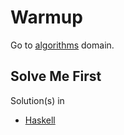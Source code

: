 # Warmup
Go to [algorithms](../../algorithms) domain.

## Solve Me First
Solution(s) in
- [Haskell](haskell)